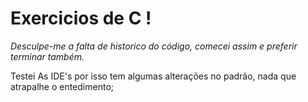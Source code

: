 # Exercicios de C !

*Desculpe-me a falta de historico do código, comecei assim e preferir terminar também.*

Testei As IDE's por isso tem algumas alterações no padrão, nada que atrapalhe o entedimento;




 
